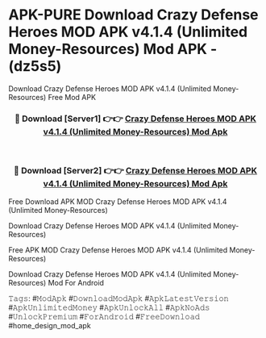 # APK-PURE Download Crazy Defense Heroes MOD APK v4.1.4 (Unlimited Money-Resources) Mod APK - (dz5s5)
Download Crazy Defense Heroes MOD APK v4.1.4 (Unlimited Money-Resources) Free Mod APK

<div align="center">
<h3>🔴 Download [Server1] 👉👉 <a href="https://apk-comot.site?title=Crazy_Defense_Heroes_MOD_APK_v4.1.4_(Unlimited_Money-Resources)">Crazy Defense Heroes MOD APK v4.1.4 (Unlimited Money-Resources) Mod Apk</a></h3><br>

<h3>🔴 Download [Server2] 👉👉 <a href="https://apk-comot.site?title=Crazy_Defense_Heroes_MOD_APK_v4.1.4_(Unlimited_Money-Resources)">Crazy Defense Heroes MOD APK v4.1.4 (Unlimited Money-Resources) Mod Apk</a></h3>
</div>


Free Download APK MOD Crazy Defense Heroes MOD APK v4.1.4 (Unlimited Money-Resources)

Download Crazy Defense Heroes MOD APK v4.1.4 (Unlimited Money-Resources) 

Free APK MOD Crazy Defense Heroes MOD APK v4.1.4 (Unlimited Money-Resources) 

Download Crazy Defense Heroes MOD APK v4.1.4 (Unlimited Money-Resources) Mod For Android

𝚃𝚊𝚐𝚜: #𝙼𝚘𝚍𝙰𝚙𝚔 #𝙳𝚘𝚠𝚗𝚕𝚘𝚊𝚍𝙼𝚘𝚍𝙰𝚙𝚔 #𝙰𝚙𝚔𝙻𝚊𝚝𝚎𝚜𝚝𝚅𝚎𝚛𝚜𝚒𝚘𝚗 #𝙰𝚙𝚔𝚄𝚗𝚕𝚒𝚖𝚒𝚝𝚎𝚍𝙼𝚘𝚗𝚎𝚢 #𝙰𝚙𝚔𝚄𝚗𝚕𝚘𝚌𝚔𝙰𝚕𝚕 #𝙰𝚙𝚔𝙽𝚘𝙰𝚍𝚜 #𝚄𝚗𝚕𝚘𝚌𝚔𝙿𝚛𝚎𝚖𝚒𝚞𝚖 #𝙵𝚘𝚛𝙰𝚗𝚍𝚛𝚘𝚒𝚍 #𝙵𝚛𝚎𝚎𝙳𝚘𝚠𝚗𝚕𝚘𝚊𝚍 #home_design_mod_apk